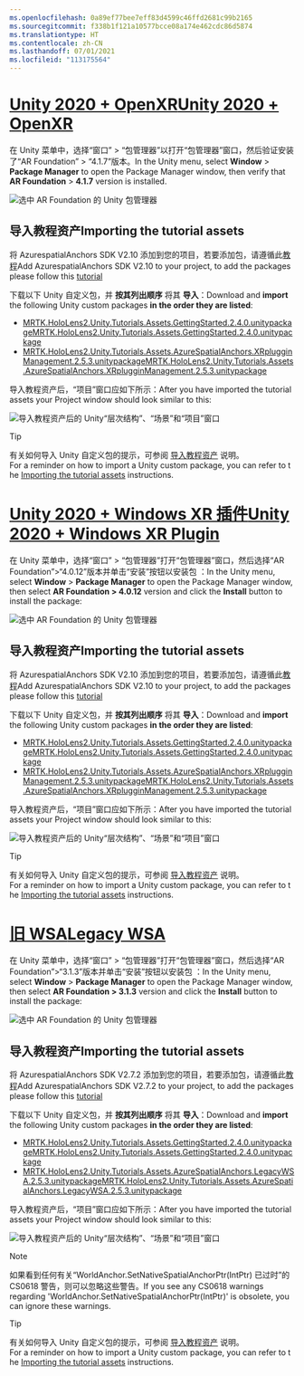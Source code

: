 ```yaml
---
ms.openlocfilehash: 0a89ef77bee7eff83d4599c46ffd2681c99b2165
ms.sourcegitcommit: f338b1f121a10577bcce08a174e462cdc86d5874
ms.translationtype: HT
ms.contentlocale: zh-CN
ms.lasthandoff: 07/01/2021
ms.locfileid: "113175564"
---
```

# <a name="unity-2020--openxr"></a>[<span data-ttu-id="b73dd-101">Unity 2020 + OpenXR</span><span class="sxs-lookup"><span data-stu-id="b73dd-101">Unity 2020 + OpenXR</span></span>](#tab/openxr)

<span data-ttu-id="b73dd-102">在 Unity 菜单中，选择“窗口” > “包管理器”以打开“包管理器”窗口，然后验证安装了“AR Foundation” > “4.1.7”版本。</span><span class="sxs-lookup"><span data-stu-id="b73dd-102">In the Unity menu, select **Window** > **Package Manager** to open the Package Manager window, then verify that **AR Foundation** > **4.1.7** version is installed.</span></span>

![选中 AR Foundation 的 Unity 包管理器](../images/mr-learning-asa/asa-02-section3-step1-1-OpenXR.png)

## <a name="importing-the-tutorial-assets"></a><span data-ttu-id="b73dd-104">导入教程资产</span><span class="sxs-lookup"><span data-stu-id="b73dd-104">Importing the tutorial assets</span></span>

<span data-ttu-id="b73dd-105">将 AzurespatialAnchors SDK V2.10 添加到您的项目，若要添加包，请遵循此[教程](/azure/spatial-anchors/how-tos/setup-unity-project?tabs=UPMPackage)</span><span class="sxs-lookup"><span data-stu-id="b73dd-105">Add AzurespatialAnchors SDK V2.10 to your project, to add the packages please follow this [tutorial](/azure/spatial-anchors/how-tos/setup-unity-project?tabs=UPMPackage)</span></span>

<span data-ttu-id="b73dd-106">下载以下 Unity 自定义包，并 **按其列出顺序** 将其 **导入**：</span><span class="sxs-lookup"><span data-stu-id="b73dd-106">Download and **import** the following Unity custom packages **in the order they are listed**:</span></span>

* [<span data-ttu-id="b73dd-107">MRTK.HoloLens2.Unity.Tutorials.Assets.GettingStarted.2.4.0.unitypackage</span><span class="sxs-lookup"><span data-stu-id="b73dd-107">MRTK.HoloLens2.Unity.Tutorials.Assets.GettingStarted.2.4.0.unitypackage</span></span>](https://github.com/microsoft/MixedRealityLearning/releases/download/getting-started-v2.4.0/MRTK.HoloLens2.Unity.Tutorials.Assets.GettingStarted.2.4.0.unitypackage)
* [<span data-ttu-id="b73dd-108">MRTK.HoloLens2.Unity.Tutorials.Assets.AzureSpatialAnchors.XRplugginManagement.2.5.3.unitypackage</span><span class="sxs-lookup"><span data-stu-id="b73dd-108">MRTK.HoloLens2.Unity.Tutorials.Assets.AzureSpatialAnchors.XRplugginManagement.2.5.3.unitypackage</span></span>](https://github.com/microsoft/MixedRealityLearning/releases/download/azure-spatial-anchors-v2.5.3.1/MRTK.HoloLens2.Unity.Tutorials.Assets.AzureSpatialAnchors.XRplugginManagement.2.5.3.unitypackage)

<span data-ttu-id="b73dd-109">导入教程资产后，“项目”窗口应如下所示：</span><span class="sxs-lookup"><span data-stu-id="b73dd-109">After you have imported the tutorial assets your Project window should look similar to this:</span></span>

![导入教程资产后的 Unity“层次结构”、“场景”和“项目”窗口](../images/mr-learning-asa/asa-02-section3-step1-2-OpenXR.png)

> [!TIP]
> <span data-ttu-id="b73dd-111">有关如何导入 Unity 自定义包的提示，可参阅 [导入教程资产](../mr-learning-base-04.md#importing-the-tutorial-assets) 说明。</span><span class="sxs-lookup"><span data-stu-id="b73dd-111">For a reminder on how to import a Unity custom package, you can refer to the [Importing the tutorial assets](../mr-learning-base-04.md#importing-the-tutorial-assets) instructions.</span></span>

# <a name="unity-2020--windows-xr-plugin"></a>[<span data-ttu-id="b73dd-112">Unity 2020 + Windows XR 插件</span><span class="sxs-lookup"><span data-stu-id="b73dd-112">Unity 2020 + Windows XR Plugin</span></span>](#tab/winxr)

<span data-ttu-id="b73dd-113">在 Unity 菜单中，选择“窗口” > “包管理器”打开“包管理器”窗口，然后选择“AR Foundation”>“4.0.12”版本并单击“安装”按钮以安装包   ：</span><span class="sxs-lookup"><span data-stu-id="b73dd-113">In the Unity menu, select **Window** > **Package Manager** to open the Package Manager window, then select **AR Foundation > 4.0.12** version and click the **Install** button to install the package:</span></span>

![选中 AR Foundation 的 Unity 包管理器](../images/mr-learning-asa/asa-02-section3-step1-1-XRSDK.png)

## <a name="importing-the-tutorial-assets"></a><span data-ttu-id="b73dd-115">导入教程资产</span><span class="sxs-lookup"><span data-stu-id="b73dd-115">Importing the tutorial assets</span></span>

<span data-ttu-id="b73dd-116">将 AzurespatialAnchors SDK V2.10 添加到您的项目，若要添加包，请遵循此[教程](/azure/spatial-anchors/how-tos/setup-unity-project?tabs=UPMPackage)</span><span class="sxs-lookup"><span data-stu-id="b73dd-116">Add AzurespatialAnchors SDK V2.10 to your project, to add the packages please follow this [tutorial](/azure/spatial-anchors/how-tos/setup-unity-project?tabs=UPMPackage)</span></span>

<span data-ttu-id="b73dd-117">下载以下 Unity 自定义包，并 **按其列出顺序** 将其 **导入**：</span><span class="sxs-lookup"><span data-stu-id="b73dd-117">Download and **import** the following Unity custom packages **in the order they are listed**:</span></span>

* [<span data-ttu-id="b73dd-118">MRTK.HoloLens2.Unity.Tutorials.Assets.GettingStarted.2.4.0.unitypackage</span><span class="sxs-lookup"><span data-stu-id="b73dd-118">MRTK.HoloLens2.Unity.Tutorials.Assets.GettingStarted.2.4.0.unitypackage</span></span>](https://github.com/microsoft/MixedRealityLearning/releases/download/getting-started-v2.4.0/MRTK.HoloLens2.Unity.Tutorials.Assets.GettingStarted.2.4.0.unitypackage)
* [<span data-ttu-id="b73dd-119">MRTK.HoloLens2.Unity.Tutorials.Assets.AzureSpatialAnchors.XRplugginManagement.2.5.3.unitypackage</span><span class="sxs-lookup"><span data-stu-id="b73dd-119">MRTK.HoloLens2.Unity.Tutorials.Assets.AzureSpatialAnchors.XRplugginManagement.2.5.3.unitypackage</span></span>](https://github.com/microsoft/MixedRealityLearning/releases/download/azure-spatial-anchors-v2.5.3.1/MRTK.HoloLens2.Unity.Tutorials.Assets.AzureSpatialAnchors.XRplugginManagement.2.5.3.unitypackage)

<span data-ttu-id="b73dd-120">导入教程资产后，“项目”窗口应如下所示：</span><span class="sxs-lookup"><span data-stu-id="b73dd-120">After you have imported the tutorial assets your Project window should look similar to this:</span></span>

![导入教程资产后的 Unity“层次结构”、“场景”和“项目”窗口](../images/mr-learning-asa/asa-02-section3-step1-2-XRSDK.PNG)

> [!TIP]
> <span data-ttu-id="b73dd-122">有关如何导入 Unity 自定义包的提示，可参阅 [导入教程资产](../mr-learning-base-04.md#importing-the-tutorial-assets) 说明。</span><span class="sxs-lookup"><span data-stu-id="b73dd-122">For a reminder on how to import a Unity custom package, you can refer to the [Importing the tutorial assets](../mr-learning-base-04.md#importing-the-tutorial-assets) instructions.</span></span>

# <a name="legacy-wsa"></a>[<span data-ttu-id="b73dd-123">旧 WSA</span><span class="sxs-lookup"><span data-stu-id="b73dd-123">Legacy WSA</span></span>](#tab/wsa)

<span data-ttu-id="b73dd-124">在 Unity 菜单中，选择“窗口” > “包管理器”打开“包管理器”窗口，然后选择“AR Foundation”>“3.1.3”版本并单击“安装”按钮以安装包   ：</span><span class="sxs-lookup"><span data-stu-id="b73dd-124">In the Unity menu, select **Window** > **Package Manager** to open the Package Manager window, then select **AR Foundation > 3.1.3** version and click the **Install** button to install the package:</span></span>

![选中 AR Foundation 的 Unity 包管理器](../images/mr-learning-asa/asa-02-section3-step1-1-Legacy.png)

## <a name="importing-the-tutorial-assets"></a><span data-ttu-id="b73dd-126">导入教程资产</span><span class="sxs-lookup"><span data-stu-id="b73dd-126">Importing the tutorial assets</span></span>

<span data-ttu-id="b73dd-127">将 AzurespatialAnchors SDK V2.7.2 添加到您的项目，若要添加包，请遵循此[教程](/azure/spatial-anchors/how-tos/setup-unity-project?tabs=UPMPackage)</span><span class="sxs-lookup"><span data-stu-id="b73dd-127">Add AzurespatialAnchors SDK V2.7.2 to your project, to add the packages please follow this [tutorial](/azure/spatial-anchors/how-tos/setup-unity-project?tabs=UPMPackage)</span></span>

<span data-ttu-id="b73dd-128">下载以下 Unity 自定义包，并 **按其列出顺序** 将其 **导入**：</span><span class="sxs-lookup"><span data-stu-id="b73dd-128">Download and **import** the following Unity custom packages **in the order they are listed**:</span></span>

* [<span data-ttu-id="b73dd-129">MRTK.HoloLens2.Unity.Tutorials.Assets.GettingStarted.2.4.0.unitypackage</span><span class="sxs-lookup"><span data-stu-id="b73dd-129">MRTK.HoloLens2.Unity.Tutorials.Assets.GettingStarted.2.4.0.unitypackage</span></span>](https://github.com/microsoft/MixedRealityLearning/releases/download/getting-started-v2.4.0/MRTK.HoloLens2.Unity.Tutorials.Assets.GettingStarted.2.4.0.unitypackage)
* [<span data-ttu-id="b73dd-130">MRTK.HoloLens2.Unity.Tutorials.Assets.AzureSpatialAnchors.LegacyWSA.2.5.3.unitypackage</span><span class="sxs-lookup"><span data-stu-id="b73dd-130">MRTK.HoloLens2.Unity.Tutorials.Assets.AzureSpatialAnchors.LegacyWSA.2.5.3.unitypackage</span></span>](https://github.com/microsoft/MixedRealityLearning/releases/download/azure-spatial-anchors-v2.5.3.1/MRTK.HoloLens2.Unity.Tutorials.Assets.AzureSpatialAnchors.LegacyWSA.2.5.3.unitypackage)

<span data-ttu-id="b73dd-131">导入教程资产后，“项目”窗口应如下所示：</span><span class="sxs-lookup"><span data-stu-id="b73dd-131">After you have imported the tutorial assets your Project window should look similar to this:</span></span>

![导入教程资产后的 Unity“层次结构”、“场景”和“项目”窗口](../images/mr-learning-asa/asa-02-section3-step1-2-Legacy.png)

> [!NOTE]
> <span data-ttu-id="b73dd-133">如果看到任何有关“WorldAnchor.SetNativeSpatialAnchorPtr(IntPtr) 已过时”的 CS0618 警告，则可以忽略这些警告。</span><span class="sxs-lookup"><span data-stu-id="b73dd-133">If you see any CS0618 warnings regarding 'WorldAnchor.SetNativeSpatialAnchorPtr(IntPtr)' is obsolete, you can ignore these warnings.</span></span>

> [!TIP]
> <span data-ttu-id="b73dd-134">有关如何导入 Unity 自定义包的提示，可参阅 [导入教程资产](../mr-learning-base-04.md#importing-the-tutorial-assets) 说明。</span><span class="sxs-lookup"><span data-stu-id="b73dd-134">For a reminder on how to import a Unity custom package, you can refer to the [Importing the tutorial assets](../mr-learning-base-04.md#importing-the-tutorial-assets) instructions.</span></span>
